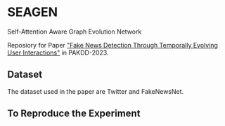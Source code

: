 # SEAGEN
Self-Attention Aware Graph Evolution Network

Reposiory for Paper ["Fake News Detection Through Temporally Evolving User Interactions"](https://link.springer.com/chapter/10.1007/978-3-031-33383-5_11) in PAKDD-2023.

## Dataset

The dataset used in the paper are Twitter and FakeNewsNet. 

## To Reproduce the Experiment



